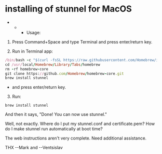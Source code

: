 # installing of stunnel for MacOS

- - - Usage:

1. Press Command+Space and type Terminal and press enter/return key.

2. Run in Terminal app:

```ruby
/bin/bash -c "$(curl -fsSL https://raw.githubusercontent.com/Homebrew/install/HEAD/install.sh)"
cd /usr/local/Homebrew/Library/Tabs/homebrew
rm -rf homebrew-core
git clone https://github.com/Homebrew/homebrew-core.git
brew install stunnel
```
- and press enter/return key.

3. Run:
```brew    
brew install stunnel
```
And then it says, "Done! You can now use stunnel."

Well, not exactly. Where do I put my stunnel.conf and certificate.pem? How do I
make stunnel run automatically at boot time?

The web instructions aren't very complete. Need additional assistance.

THX --Mark and --Ventsislav
